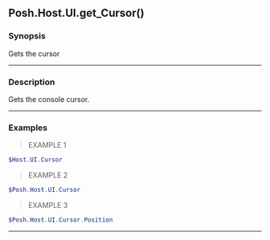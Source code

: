 Posh.Host.UI.get_Cursor()
-------------------------

### Synopsis
Gets the cursor

---

### Description

Gets the console cursor.

---

### Examples
> EXAMPLE 1

```PowerShell
$Host.UI.Cursor
```
> EXAMPLE 2

```PowerShell
$Posh.Host.UI.Cursor
```
> EXAMPLE 3

```PowerShell
$Posh.Host.UI.Cursor.Position
```

---
